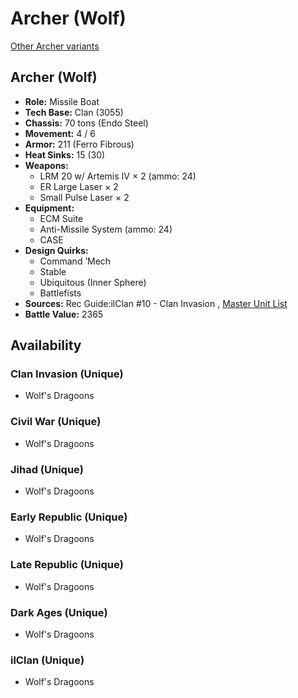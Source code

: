 # Archer (Wolf) 

[Other Archer variants](../archer.md) 

## Archer (Wolf) 

- **Role:** Missile Boat 
- **Tech Base:** Clan (3055) 
- **Chassis:** 70 tons (Endo Steel) 
- **Movement:** 4 / 6 
- **Armor:** 211 (Ferro Fibrous) 
- **Heat Sinks:** 15 (30) 
- **Weapons:** 
  - LRM 20 w/ Artemis IV × 2 (ammo: 24) 
  - ER Large Laser × 2 
  - Small Pulse Laser × 2 
- **Equipment:** 
  - ECM Suite 
  - Anti-Missile System (ammo: 24) 
  - CASE 
- **Design Quirks:** 
  - Command ’Mech 
  - Stable 
  - Ubiquitous (Inner Sphere) 
  - Battlefists 
- **Sources:** Rec Guide:ilClan #10 - Clan Invasion , [Master Unit List](http://masterunitlist.info/Unit/Details/72) 
- **Battle Value:** 2365 

## Availability 

### Clan Invasion (Unique) 

- Wolf's Dragoons 

### Civil War (Unique) 

- Wolf's Dragoons 

### Jihad (Unique) 

- Wolf's Dragoons 

### Early Republic (Unique) 

- Wolf's Dragoons 

### Late Republic (Unique) 

- Wolf's Dragoons 

### Dark Ages (Unique) 

- Wolf's Dragoons 

### ilClan (Unique) 

- Wolf's Dragoons 

